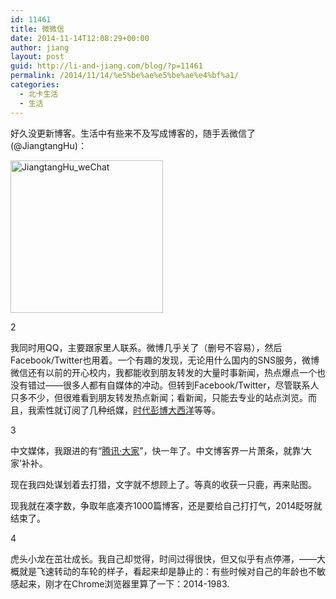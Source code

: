 ```yaml
---
id: 11461
title: 微微信
date: 2014-11-14T12:08:29+00:00
author: jiang
layout: post
guid: http://li-and-jiang.com/blog/?p=11461
permalink: /2014/11/14/%e5%be%ae%e5%be%ae%e4%bf%a1/
categories:
  - 北卡生活
  - 生活
---
```

好久没更新博客。生活中有些来不及写成博客的，随手丢微信了(@JiangtangHu)：

[<img title="JiangtangHu_weChat" style="border-left-width: 0px; border-right-width: 0px; background-image: none; border-bottom-width: 0px; padding-top: 0px; padding-left: 0px; display: inline; padding-right: 0px; border-top-width: 0px" border="0" alt="JiangtangHu_weChat" src="http://jiangtanghu.com/cn/wp-content/uploads/2014/11/JiangtangHu_weChat_thumb.jpg" width="244" height="244" />](http://jiangtanghu.com/cn/wp-content/uploads/2014/11/JiangtangHu_weChat.jpg)

2

我同时用QQ，主要跟家里人联系。微博几乎关了（删号不容易），然后Facebook/Twitter也用着。一个有趣的发现，无论用什么国内的SNS服务，微博微信还有以前的开心校内，我都能收到朋友转发的大量时事新闻，热点爆点一个也没有错过——很多人都有自媒体的冲动。但转到Facebook/Twitter，尽管联系人只多不少，但很难看到朋友转发热点新闻；看新闻，只能去专业的站点浏览。而且，我索性就订阅了几种纸媒，<a href="http://li-and-jiang.com/blog/2014/05/13/%E7%81%BE%E6%A2%A8%E7%A5%B8%E6%9E%A3%EF%BC%9A%E8%BF%99%E8%BF%91%E5%8D%8A%E5%B9%B4%E8%AF%BB%E7%9A%84%E6%8A%A5%E7%BA%B8%E6%9D%82%E5%BF%97/" target="_blank">时代彭博大西洋</a>等等。

3

中文媒体，我跟进的有“<a href="http://dajia.qq.com/blog/" target="_blank">腾讯·大家</a>”，快一年了。中文博客界一片萧条，就靠‘大家’补补。

现在我四处谋划着去打猎，文字就不想顾上了。等真的收获一只鹿，再来贴图。

现我就在凑字数，争取年底凑齐1000篇博客，还是要给自己打打气，2014眨呀就结束了。

4

虎头小龙在茁壮成长。我自己却觉得，时间过得很快，但又似乎有点停滞，——大概就是飞速转动的车轮的样子，看起来却是静止的：有些时候对自己的年龄也不敏感起来，刚才在Chrome浏览器里算了一下：2014-1983.
